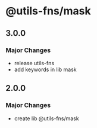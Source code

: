 # @utils-fns/mask

## 3.0.0

### Major Changes

- release utils-fns
- add keywords in lib mask

## 2.0.0

### Major Changes

- create lib @utils-fns/mask
